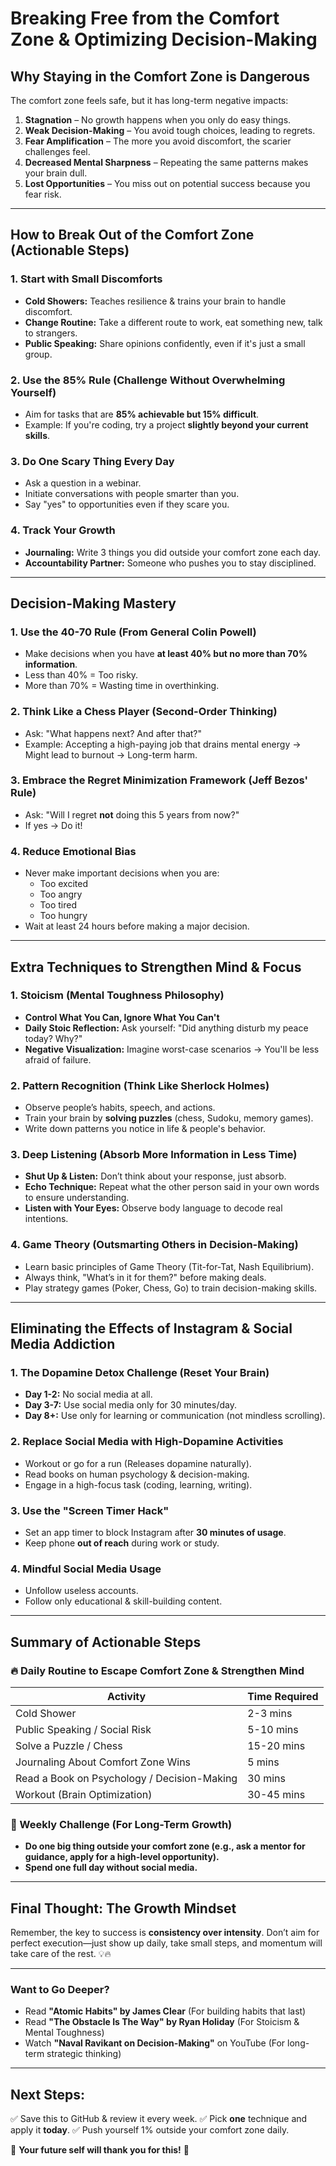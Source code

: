 # Breaking Free from the Comfort Zone & Optimizing Decision-Making

## Why Staying in the Comfort Zone is Dangerous

The comfort zone feels safe, but it has long-term negative impacts:
1. **Stagnation** – No growth happens when you only do easy things.
2. **Weak Decision-Making** – You avoid tough choices, leading to regrets.
3. **Fear Amplification** – The more you avoid discomfort, the scarier challenges feel.
4. **Decreased Mental Sharpness** – Repeating the same patterns makes your brain dull.
5. **Lost Opportunities** – You miss out on potential success because you fear risk.

---
## How to Break Out of the Comfort Zone (Actionable Steps)

### 1. **Start with Small Discomforts**
   - **Cold Showers:** Teaches resilience & trains your brain to handle discomfort.
   - **Change Routine:** Take a different route to work, eat something new, talk to strangers.
   - **Public Speaking:** Share opinions confidently, even if it's just a small group.

### 2. **Use the 85% Rule** (Challenge Without Overwhelming Yourself)
   - Aim for tasks that are **85% achievable but 15% difficult**.
   - Example: If you're coding, try a project **slightly beyond your current skills**.

### 3. **Do One Scary Thing Every Day**
   - Ask a question in a webinar.
   - Initiate conversations with people smarter than you.
   - Say "yes" to opportunities even if they scare you.

### 4. **Track Your Growth**
   - **Journaling:** Write 3 things you did outside your comfort zone each day.
   - **Accountability Partner:** Someone who pushes you to stay disciplined.

---
## Decision-Making Mastery

### 1. **Use the 40-70 Rule** (From General Colin Powell)
   - Make decisions when you have **at least 40% but no more than 70% information**.
   - Less than 40% = Too risky.
   - More than 70% = Wasting time in overthinking.

### 2. **Think Like a Chess Player (Second-Order Thinking)**
   - Ask: "What happens next? And after that?"
   - Example: Accepting a high-paying job that drains mental energy → Might lead to burnout → Long-term harm.

### 3. **Embrace the Regret Minimization Framework (Jeff Bezos' Rule)**
   - Ask: "Will I regret **not** doing this 5 years from now?"
   - If yes → Do it!

### 4. **Reduce Emotional Bias**
   - Never make important decisions when you are:
     - Too excited
     - Too angry
     - Too tired
     - Too hungry
   - Wait at least 24 hours before making a major decision.

---
## Extra Techniques to Strengthen Mind & Focus

### 1. **Stoicism** (Mental Toughness Philosophy)
   - **Control What You Can, Ignore What You Can't**
   - **Daily Stoic Reflection:** Ask yourself: "Did anything disturb my peace today? Why?"
   - **Negative Visualization:** Imagine worst-case scenarios → You'll be less afraid of failure.

### 2. **Pattern Recognition (Think Like Sherlock Holmes)**
   - Observe people’s habits, speech, and actions.
   - Train your brain by **solving puzzles** (chess, Sudoku, memory games).
   - Write down patterns you notice in life & people's behavior.

### 3. **Deep Listening (Absorb More Information in Less Time)**
   - **Shut Up & Listen:** Don’t think about your response, just absorb.
   - **Echo Technique:** Repeat what the other person said in your own words to ensure understanding.
   - **Listen with Your Eyes:** Observe body language to decode real intentions.

### 4. **Game Theory (Outsmarting Others in Decision-Making)**
   - Learn basic principles of Game Theory (Tit-for-Tat, Nash Equilibrium).
   - Always think, "What’s in it for them?" before making deals.
   - Play strategy games (Poker, Chess, Go) to train decision-making skills.

---
## Eliminating the Effects of Instagram & Social Media Addiction

### 1. **The Dopamine Detox Challenge (Reset Your Brain)**
   - **Day 1-2:** No social media at all.
   - **Day 3-7:** Use social media only for 30 minutes/day.
   - **Day 8+:** Use only for learning or communication (not mindless scrolling).

### 2. **Replace Social Media with High-Dopamine Activities**
   - Workout or go for a run (Releases dopamine naturally).
   - Read books on human psychology & decision-making.
   - Engage in a high-focus task (coding, learning, writing).

### 3. **Use the "Screen Timer Hack"**
   - Set an app timer to block Instagram after **30 minutes of usage**.
   - Keep phone **out of reach** during work or study.

### 4. **Mindful Social Media Usage**
   - Unfollow useless accounts.
   - Follow only educational & skill-building content.

---
## Summary of Actionable Steps

### 🔥 Daily Routine to Escape Comfort Zone & Strengthen Mind
| Activity | Time Required |
|----------|--------------|
| Cold Shower | 2-3 mins |
| Public Speaking / Social Risk | 5-10 mins |
| Solve a Puzzle / Chess | 15-20 mins |
| Journaling About Comfort Zone Wins | 5 mins |
| Read a Book on Psychology / Decision-Making | 30 mins |
| Workout (Brain Optimization) | 30-45 mins |

### 🚀 Weekly Challenge (For Long-Term Growth)
- **Do one big thing outside your comfort zone (e.g., ask a mentor for guidance, apply for a high-level opportunity).**
- **Spend one full day without social media.**

---
## Final Thought: The Growth Mindset
Remember, the key to success is **consistency over intensity**. Don’t aim for perfect execution—just show up daily, take small steps, and momentum will take care of the rest. 💡🔥

---
### Want to Go Deeper?
- Read **"Atomic Habits" by James Clear** (For building habits that last)
- Read **"The Obstacle Is The Way" by Ryan Holiday** (For Stoicism & Mental Toughness)
- Watch **"Naval Ravikant on Decision-Making"** on YouTube (For long-term strategic thinking)

---
## Next Steps:
✅ Save this to GitHub & review it every week.
✅ Pick **one** technique and apply it **today**.
✅ Push yourself 1% outside your comfort zone daily.

🚀 **Your future self will thank you for this!** 🚀

